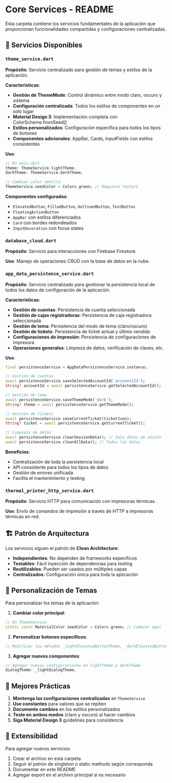 # Core Services - README

Esta carpeta contiene los servicios fundamentales de la aplicación que proporcionan funcionalidades compartidas y configuraciones centralizadas.

## 📁 Servicios Disponibles

### `theme_service.dart`
**Propósito**: Servicio centralizado para gestión de temas y estilos de la aplicación.

**Características**:
- **Gestión de ThemeMode**: Control dinámico entre modo claro, oscuro y sistema
- **Configuración centralizada**: Todos los estilos de componentes en un solo lugar
- **Material Design 3**: Implementación completa con ColorScheme.fromSeed()
- **Estilos personalizados**: Configuración específica para todos los tipos de botones
- **Componentes adicionales**: AppBar, Cards, InputFields con estilos consistentes

**Uso**:
```dart
// En main.dart
theme: ThemeService.lightTheme,
darkTheme: ThemeService.darkTheme,

// Cambiar color semilla
ThemeService.seedColor = Colors.green; // Requiere restart
```

**Componentes configurados**:
- `ElevatedButton`, `FilledButton`, `OutlinedButton`, `TextButton`
- `FloatingActionButton`
- `AppBar` con estilos diferenciados
- `Card` con bordes redondeados
- `InputDecoration` con focus states

### `database_cloud.dart`
**Propósito**: Servicio para interacciones con Firebase Firestore.

**Uso**: Manejo de operaciones CRUD con la base de datos en la nube.

### `app_data_persistence_service.dart`
**Propósito**: Servicio centralizado para gestionar la persistencia local de todos los datos de configuración de la aplicación.

**Características**:
- **Gestión de cuentas**: Persistencia de cuenta seleccionada
- **Gestión de cajas registradoras**: Persistencia de caja registradora seleccionada
- **Gestión de tema**: Persistencia del modo de tema (claro/oscuro)
- **Gestión de tickets**: Persistencia de ticket actual y último vendido
- **Configuraciones de impresión**: Persistencia de configuraciones de impresora
- **Operaciones generales**: Limpieza de datos, verificación de claves, etc.

**Uso**:
```dart
final persistenceService = AppDataPersistenceService.instance;

// Gestión de cuentas
await persistenceService.saveSelectedAccountId('account123');
String? accountId = await persistenceService.getSelectedAccountId();

// Gestión de tema
await persistenceService.saveThemeMode('dark');
String? theme = await persistenceService.getThemeMode();

// Gestión de tickets
await persistenceService.saveCurrentTicket(ticketJson);
String? ticket = await persistenceService.getCurrentTicket();

// Limpieza de datos
await persistenceService.clearSessionData(); // Solo datos de sesión
await persistenceService.clearAllData(); // Todos los datos
```

**Beneficios**:
- Centralización de toda la persistencia local
- API consistente para todos los tipos de datos
- Gestión de errores unificada
- Facilita el mantenimiento y testing

### `thermal_printer_http_service.dart`
**Propósito**: Servicio HTTP para comunicación con impresoras térmicas.

**Uso**: Envío de comandos de impresión a través de HTTP a impresoras térmicas en red.

## 🏗️ Patrón de Arquitectura

Los servicios siguen el patrón de **Clean Architecture**:
- **Independientes**: No dependen de frameworks específicos
- **Testables**: Fácil inyección de dependencias para testing
- **Reutilizables**: Pueden ser usados por múltiples capas
- **Centralizados**: Configuración única para toda la aplicación

## 🎨 Personalización de Temas

Para personalizar los temas de la aplicación:

1. **Cambiar color principal**:
```dart
// En ThemeService
static const MaterialColor seedColor = Colors.green; // Cambiar aquí
```

2. **Personalizar botones específicos**:
```dart
// Modificar los métodos _lightElevatedButtonTheme, _darkElevatedButtonTheme, etc.
```

3. **Agregar nuevos componentes**:
```dart
// Agregar nuevas configuraciones en lightTheme y darkTheme
dialogTheme: _lightDialogTheme,
```

## 🔧 Mejores Prácticas

1. **Mantenga las configuraciones centralizadas** en `ThemeService`
2. **Use constantes** para valores que se repiten
3. **Documente cambios** en los estilos personalizados
4. **Teste en ambos modos** (claro y oscuro) al hacer cambios
5. **Siga Material Design 3** guidelines para consistencia

## 🚀 Extensibilidad

Para agregar nuevos servicios:

1. Crear el archivo en esta carpeta
2. Seguir el patrón de singleton o static methods según corresponda
3. Documentar en este README
4. Agregar export en el archivo principal si es necesario
